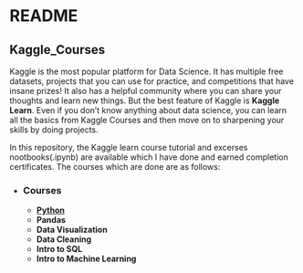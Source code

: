 # README

## Kaggle_Courses

Kaggle is the most popular platform for Data Science. It has multiple free datasets,
projects that you can use for practice, and competitions that have insane prizes! 
It also has a helpful community where you can share your thoughts and learn new things.
But the best feature of Kaggle is **Kaggle Learn**. Even if you don’t know anything about data science,
you can learn all the basics from Kaggle Courses and then move on to sharpening your skills by doing projects.

In this repository, the Kaggle learn course tutorial and excerses nootbooks(.ipynb) are available
which I have done and earned completion certificates. The courses which are done are as follows:

- ### Courses
  - [**Python**](https://github.com/Bluelord/Kaggle_Courses/blob/9ae1855f700e39496aee6fd8917569a401fafe5a/01%20Python/Python.png)
  - **Pandas**
  - **Data Visualization**
  - **Data Cleaning**
  - **Intro to SQL**
  - **Intro to Machine Learning**




